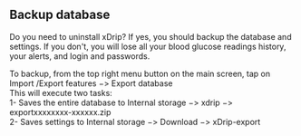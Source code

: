 ## Backup database  
  
Do you need to uninstall xDrip?  If yes, you should backup the database and settings.  If you don't, you will lose all your blood glucose readings history, your alerts, and login and passwords.  

To backup, from the top right menu button on the main screen, tap on Import /Export features &#8722;> Export database  
This will execute two tasks:  
1- Saves the entire database to Internal storage &#8722;> xdrip &#8722;> exportxxxxxxxx-xxxxxx.zip  
2- Saves settings to Internal storage &#8722;> Download &#8722;> xDrip-export
